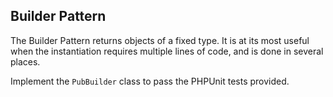 Builder Pattern
---------------

The Builder Pattern returns objects of a fixed type.  It is at its most useful when the instantiation requires multiple
lines of code, and is done in several places.

Implement the `PubBuilder` class to pass the PHPUnit tests provided.

